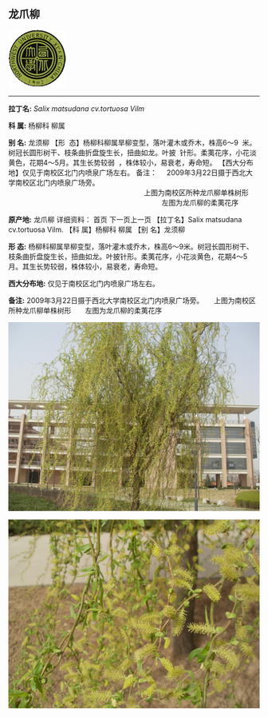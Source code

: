 ## 龙爪柳

![西北大学校园网络植物志](JPG/nwu.gif)

---

**拉丁名:**  _Salix matsudana cv.tortuosa Vilm_

**科 属:** 杨柳科 柳属

**别 名:** 龙须柳
【形  态】杨柳科柳属旱柳变型，落叶灌木或乔木，株高6～9
 米。树冠长圆形树干、枝条曲折盘旋生长，扭曲如龙。叶披
 针形。柔荑花序，小花淡黄色，花期4～5月。其生长势较弱
 ，株体较小，易衰老，寿命短。
【西大分布地】仅见于南校区北门内喷泉广场左右。
备注：
    2009年3月22日摄于西北大学南校区北门内喷泉广场旁。
　
　
                                                                   
                                                                     上图为南校区所种龙爪柳单株树形
　
　
                                                                     左图为龙爪柳的柔荑花序
　
　

**原产地:** 龙爪柳
详细资料： 首页 下一页上一页 
【拉丁名】Salix matsudana cv.tortuosa Vilm.
【科 属】杨柳科 柳属
【别 名】龙须柳

**形  态:** 杨柳科柳属旱柳变型，落叶灌木或乔木，株高6～9米。树冠长圆形树干、枝条曲折盘旋生长，扭曲如龙。叶披针形。柔荑花序，小花淡黄色，花期4～5月。其生长势较弱，株体较小，易衰老，寿命短。

**西大分布地:** 仅见于南校区北门内喷泉广场左右。

**备注:** 2009年3月22日摄于西北大学南校区北门内喷泉广场旁。　　上图为南校区所种龙爪柳单株树形　　左图为龙爪柳的柔荑花序　　

![龙爪柳](JPG/龙爪柳1.JPG) 

![龙爪柳](JPG/龙爪柳2.JPG) 

